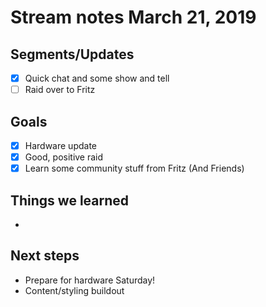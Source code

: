 # Stream notes March 21, 2019

## Segments/Updates

- [x] Quick chat and some show and tell
- [ ] Raid over to Fritz

## Goals

- [x] Hardware update
- [x] Good, positive raid
- [x] Learn some community stuff from Fritz (And Friends)

## Things we learned

-

## Next steps

- Prepare for hardware Saturday!
- Content/styling buildout

